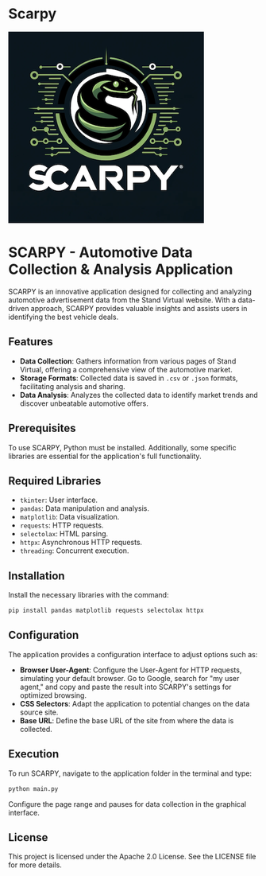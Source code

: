# Scarpy

![SCARPY Logo](https://github.com/pereira-andre/Scarpy/blob/main/config/assets/logo.png)

# SCARPY - Automotive Data Collection & Analysis Application

SCARPY is an innovative application designed for collecting and analyzing automotive advertisement data from the Stand Virtual website. With a data-driven approach, SCARPY provides valuable insights and assists users in identifying the best vehicle deals.

## Features

- **Data Collection**: Gathers information from various pages of Stand Virtual, offering a comprehensive view of the automotive market.
- **Storage Formats**: Collected data is saved in `.csv` or `.json` formats, facilitating analysis and sharing.
- **Data Analysis**: Analyzes the collected data to identify market trends and discover unbeatable automotive offers.

## Prerequisites

To use SCARPY, Python must be installed. Additionally, some specific libraries are essential for the application's full functionality.

## Required Libraries

- `tkinter`: User interface.
- `pandas`: Data manipulation and analysis.
- `matplotlib`: Data visualization.
- `requests`: HTTP requests.
- `selectolax`: HTML parsing.
- `httpx`: Asynchronous HTTP requests.
- `threading`: Concurrent execution.

## Installation

Install the necessary libraries with the command:

```bash
pip install pandas matplotlib requests selectolax httpx
```

## Configuration

The application provides a configuration interface to adjust options such as:

- **Browser User-Agent**: Configure the User-Agent for HTTP requests, simulating your default browser. Go to Google, search for "my user agent," and copy and paste the result into SCARPY's settings for optimized browsing.
- **CSS Selectors**: Adapt the application to potential changes on the data source site.
- **Base URL**: Define the base URL of the site from where the data is collected.

## Execution

To run SCARPY, navigate to the application folder in the terminal and type:

```bash
python main.py
```

Configure the page range and pauses for data collection in the graphical interface.

## License

This project is licensed under the Apache 2.0 License. See the LICENSE file for more details.
